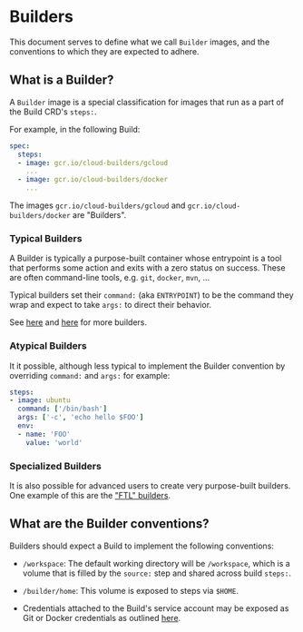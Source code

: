 # Builders

This document serves to define what we call `Builder` images, and the
conventions to which they are expected to adhere.

## What is a Builder?

A `Builder` image is a special classification for images that run as a part of
the Build CRD's `steps:`.

For example, in the following Build:

```yaml
spec:
  steps:
  - image: gcr.io/cloud-builders/gcloud
    ...
  - image: gcr.io/cloud-builders/docker
    ...
```

The images `gcr.io/cloud-builders/gcloud` and `gcr.io/cloud-builders/docker` are
"Builders".

### Typical Builders

A Builder is typically a purpose-built container whose entrypoint is a tool that
performs some action and exits with a zero status on success.  These are often
command-line tools, e.g. `git`, `docker`, `mvn`, ...

Typical builders set their `command:` (aka `ENTRYPOINT`) to be the command they
wrap and expect to take `args:` to direct their behavior.

See [here](https://github.com/googlecloudplatform/cloud-builders) and
[here](https://github.com/googlecloudplatform/cloud-builders-community) for more
builders.

### Atypical Builders

It it possible, although less typical to implement the Builder convention by
overriding `command:` and `args:` for example:

```yaml
steps:
- image: ubuntu
  command: ['/bin/bash']
  args: ['-c', 'echo hello $FOO']
  env:
  - name: 'FOO'
    value: 'world'
```

### Specialized Builders

It is also possible for advanced users to create very purpose-built builders.
One example of this are the ["FTL" builders](
https://github.com/GoogleCloudPlatform/runtimes-common/tree/master/ftl#ftl).


## What are the Builder conventions?

Builders should expect a Build to implement the following conventions:
 * `/workspace`: The default working directory will be `/workspace`, which is
 a volume that is filled by the `source:` step and shared across build `steps:`.
 
 * `/builder/home`: This volume is exposed to steps via `$HOME`.
 
 * Credentials attached to the Build's service account may be exposed as Git or
 Docker credentials as outlined [here](./cmd/creds-init/README.md).

